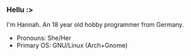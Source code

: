 ### Hellu :>

I'm Hannah. An 18 year old hobby programmer from Germany.

- Pronouns: She/Her
- Primary OS: GNU/Linux (Arch+Gnome)
